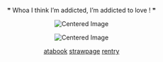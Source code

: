 
<p align="center">
  ❞ Whoa I think I’m addicted, I’m addicted to love ! ❞ <br>
</p>
<p align="center">
  <img src="https://files.catbox.moe/pmfl6w.png" alt="Centered Image">
<p align="center">
  <img src="https://komarev.com/ghpvc/?username=s7ri&color=ff6f66&label=losers" alt="Centered Image">
</p>
<p align="center">
  <a href="https://mei.atabook.org">atabook</a> 
  <a href="https://meit.straw.page">strawpage</a> 
  <a href="https://rentry.co/meit">rentry</a>
</p>






















 
















<!--
**s7ri/s7ri** is a ✨ _special_ ✨ repository because its `README.md` (this file) appears on your GitHub profile.

Here are some ideas to get you started:

- 🔭 I’m currently working on ...
- 🌱 I’m currently learning ...
- 👯 I’m looking to collaborate on ...
- 🤔 I’m looking for help with ...
- 💬 Ask me about ...
- 📫 How to reach me: ...
- 😄 Pronouns: ...
- ⚡ Fun fact: ...
-->
